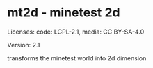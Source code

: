 # mt2d - minetest 2d

 Licenses: code: LGPL-2.1, media: CC BY-SA-4.0

Version: 2.1

transforms the minetest world into 2d dimension
